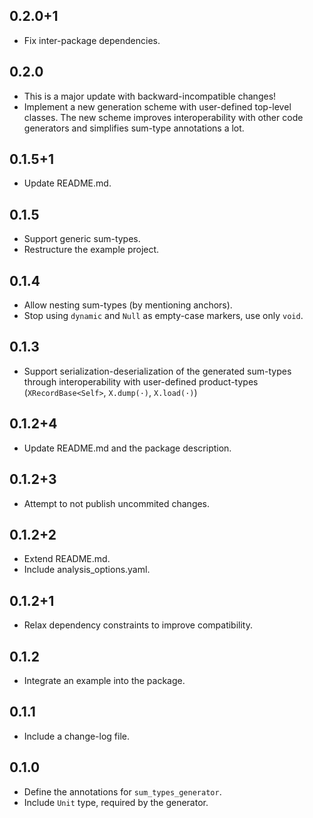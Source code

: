 ## 0.2.0+1

- Fix inter-package dependencies. 

## 0.2.0

- This is a major update with backward-incompatible changes!
- Implement a new generation scheme with user-defined top-level classes. The new scheme improves interoperability with other code generators and simplifies sum-type annotations a lot.

## 0.1.5+1

- Update README.md.

## 0.1.5

- Support generic sum-types.
- Restructure the example project.

## 0.1.4

- Allow nesting sum-types (by mentioning anchors).
- Stop using `dynamic` and `Null` as empty-case markers, use only `void`.

## 0.1.3

- Support serialization-deserialization of the generated sum-types through interoperability with user-defined product-types (`XRecordBase<Self>`, `X.dump(·)`, `X.load(·)`)

## 0.1.2+4

- Update README.md and the package description.

## 0.1.2+3

- Attempt to not publish uncommited changes.

## 0.1.2+2

- Extend README.md.
- Include analysis_options.yaml.

## 0.1.2+1

- Relax dependency constraints to improve compatibility.

## 0.1.2

- Integrate an example into the package.

## 0.1.1

- Include a change-log file.

## 0.1.0

- Define the annotations for `sum_types_generator`.
- Include `Unit` type, required by the generator.